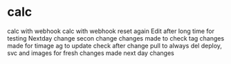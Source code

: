# calc
calc  with webhook 
calc with webhook reset again
Edit after long time for testing
Nextday change
secon change
changes made to check tag
changes made for timage ag to update
check after change pull to always
del deploy, svc and images for fresh
changes made
next day changes

